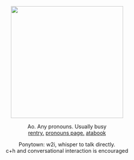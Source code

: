 <div class align="center">
<img width="300" height="300" src="https://64.media.tumblr.com/d2e638bf9ba24caa313617276a50e1bc/373fbe2199bdcf4d-5a/s1280x1920/f17355cbb178e28c002ade16eb2b22309dc98ee8.png"/>
<p>Ao. Any pronouns. Usually busy <br>
<a href="https://rentry.co/consquence">rentry.</a> <a href="https://en.pronouns.page/@conse">pronouns page.</a> <a href="https://consequence.atabook.org">atabook</a></p>
  <p>Ponytown: w2i, whisper to talk directly. <br> c+h and conversational interaction is encouraged</p>
</div>
